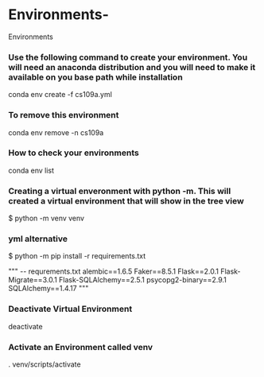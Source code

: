 # Environments-
Environments 
### Use the following command to create your environment. You will need an anaconda distribution and you will need to make it available on you base path while installation
conda env create -f cs109a.yml

### To remove this environment 
conda env remove -n cs109a

### How to check your environments 
conda env list

### Creating a virtual enveronment with python -m. This will created a virtual environment that will show in the tree view  
$ python -m venv venv


### yml alternative 
$ python -m pip install -r requirements.txt

"""
-- requrements.txt
alembic==1.6.5
Faker==8.5.1
Flask==2.0.1
Flask-Migrate==3.0.1
Flask-SQLAlchemy==2.5.1
psycopg2-binary==2.9.1
SQLAlchemy==1.4.17
"""

### Deactivate Virtual Environment 
 deactivate 
 
 ### Activate an Environment called venv
 . venv/scripts/activate
 
